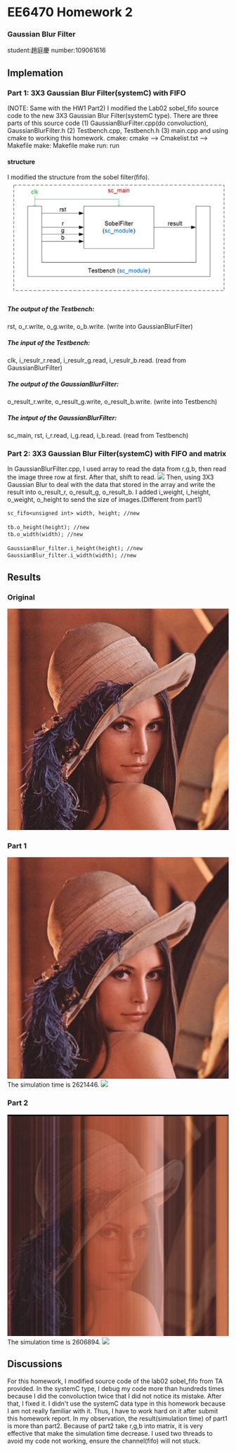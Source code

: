 # EE6470 Homework 2
### Gaussian Blur Filter
student:趙庭慶 number:109061616
## Implemation
### Part 1: 3X3 Gaussian Blur Filter(systemC) with FIFO
(NOTE: Same with the HW1 Part2)
I modified the Lab02 sobel_fifo source code to the new 3X3 Gaussian Blur Filter(systemC type).
There are three parts of this source code
(1) GaussianBlurFilter.cpp(do convoluction), GaussianBlurFilter.h
(2) Testbench.cpp, Testbench.h
(3) main.cpp
and using cmake to working this homework.
cmake: cmake --> Cmakelist.txt --> Makefile
make: Makefile
make run: run
#### structure
I modified the structure from the sobel filter(fifo).
![](https://github.com/patrick047/EE6470/blob/main/hw1/sobel_sw/001.jpg)
##### The output of the Testbench:
rst, o_r.write, o_g.write, o_b.write. (write into GaussianBlurFilter)
##### The input of the Testbench:
clk, i_resulr_r.read, i_resulr_g.read, i_resulr_b.read. (read from GaussianBlurFilter)
##### The output of the GaussianBlurFilter:
o_result_r.write, o_result_g.write, o_result_b.write. (write into Testbench)
##### The intput of the GaussianBlurFilter:
sc_main, rst, i_r.read, i_g.read, i_b.read. (read from Testbench)

### Part 2: 3X3 Gaussian Blur Filter(systemC) with FIFO and matrix
In GaussianBlurFilter.cpp, I used array to read the data from r,g,b, then read the image three row at first. 
After that, shift to read.
![](https://raw.githubusercontent.com/patrick047/EE6470/main/hw2/GaussianBlurP2/hw2_3.bmp)
Then, using 3X3 Gaussian Blur to deal with the data that stored in the array and write the result into o_result_r, o_result_g, o_result_b. 
I added i_weight, i_height, o_weight, o_height to send the size of images.(Different from part1)
```
sc_fifo<unsigned int> width, height; //new

tb.o_height(height); //new
tb.o_width(width); //new

GaussianBlur_filter.i_height(height); //new
GaussianBlur_filter.i_width(width); //new

```

## Results 
### Original
![](https://raw.githubusercontent.com/patrick047/EE6470/main/hw1/Gaussian_Blur/lena.bmp)
### Part 1
![](https://raw.githubusercontent.com/patrick047/EE6470/main/hw2/GaussianBlurSC/build/lena_filted.bmp)
The simulation time is 2621446.
![](https://raw.githubusercontent.com/patrick047/EE6470/main/hw2/GaussianBlurSC/hw2_1.bmp)
### Part 2
![](https://raw.githubusercontent.com/patrick047/EE6470/main/hw2/GaussianBlurP2/build/lena_filted.bmp)
The simulation time is 2606894.
![](https://raw.githubusercontent.com/patrick047/EE6470/main/hw2/GaussianBlurP2/hw2_2.bmp)

## Discussions
For this homework, I modified source code of the lab02 sobel_fifo from TA provided.
In the systemC type, I debug my code more than hundreds times because I did the convoluction twice that I did not notice its mistake.
After that, I fixed it. 
I didn't use the systemC data type in this homework because I am not really familiar with it.
Thus, I have to work hard on it after submit this homework report. 
In my observation, the result(simulation time) of part1 is more than part2.
Because of part2 take r,g,b into matrix, it is very effective that make the simulation time decrease.
I used two threads to avoid my code not working, ensure the channel(fifo) will not stuck.